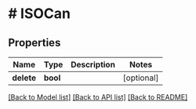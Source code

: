 # # ISOCan

## Properties

Name | Type | Description | Notes
------------ | ------------- | ------------- | -------------
**delete** | **bool** |  | [optional]

[[Back to Model list]](../../README.md#models) [[Back to API list]](../../README.md#endpoints) [[Back to README]](../../README.md)
